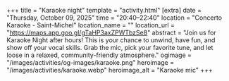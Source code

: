 +++
title = "Karaoke night"
template = "activity.html"
[extra]
  date = "Thursday, October 09, 2025"
  time = "20:40–22:40"
  location = "Concerto Karaoke - Saint-Michel"
  location_name = ""
  location_url = "https://maps.app.goo.gl/gTaHP3axZPWTbzSe8"
  abstract = "Join us for Karaoke Night after hours! This is your chance to unwind, have fun, and show off your vocal skills. Grab the mic, pick your favorite tune, and let loose in a relaxed, community-friendly atmosphere."
  ogimage = "/images/activities/og-images/karaoke.png"
  heroimage = "/images/activities/karaoke.webp"
  heroimage_alt = "Karaoke mic"
+++
